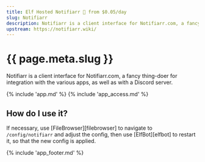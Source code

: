 ```yaml
---
title: Elf Hosted Notifiarr 🧝 from $0.05/day
slug: Notifiarr
description: Notifiarr is a client interface for Notifiarr.com, a fancy thing-doer for integration with the various apps, as well as with a Discord server
upstream: https://notifiarr.wiki/
---
```


# {{ page.meta.slug }}

Notifiarr is a client interface for Notifiarr.com, a fancy thing-doer for integration with the various apps, as well as with a Discord server.

{% include 'app.md' %}
{% include 'app_access.md' %}

## How do I use it?

If necessary, use [FileBrowser][filebrowser] to navigate to `/config/notifiarr` and adjust the config, then use [ElfBot][elfbot] to restart it, so that the new config is applied.

{% include 'app_footer.md' %}